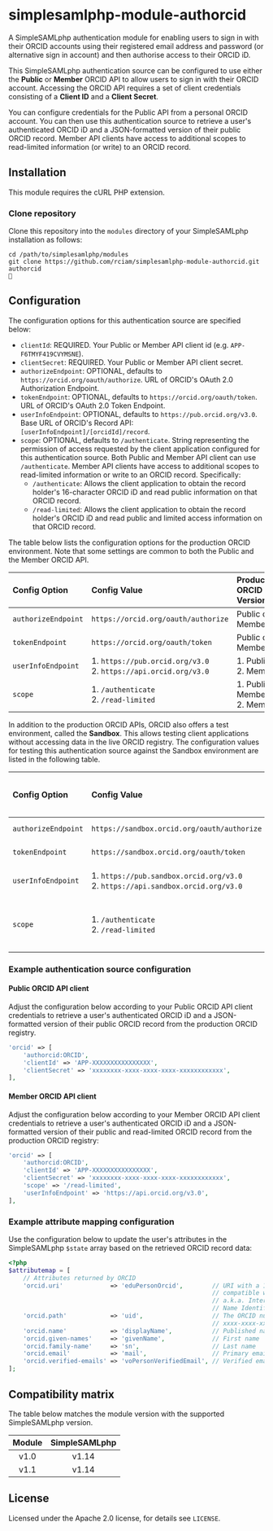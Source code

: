 # simplesamlphp-module-authorcid

A SimpleSAMLphp authentication module for enabling users to sign in with their ORCID accounts using their registered email address and password (or alternative sign in account) and then authorise access to their ORCID iD.

This SimpleSAMLphp authentication source can be configured to use either the **Public** or **Member** ORCID API to allow users to sign in with their ORCID account. Accessing the ORCID API requires a set of client credentials consisting of a **Client ID** and a **Client Secret**.

You can configure credentials for the Public API from a personal ORCID
account. You can then use this authentication source to retrieve a user's
authenticated ORCID iD and a JSON-formatted version of their public ORCID
record. Member API clients have access to additional scopes to read-limited information (or write) to an ORCID record.

## Installation

This module requires the cURL PHP extension.

### Clone repository

Clone this repository into the `modules` directory of your SimpleSAMLphp
installation as follows:

```shell
cd /path/to/simplesamlphp/modules
git clone https://github.com/rciam/simplesamlphp-module-authorcid.git authorcid
🍺
```

## Configuration

The configuration options for this authentication source are specified below:

* `clientId`: REQUIRED. Your Public or Member API client id (e.g. `APP-F6TMYF419CVYMSNE`).
* `clientSecret`: REQUIRED. Your Public or Member API client secret.
* `authorizeEndpoint`: OPTIONAL, defaults to `https://orcid.org/oauth/authorize`. URL of ORCID's OAuth 2.0 Authorization Endpoint.
* `tokenEndpoint`: OPTIONAL, defaults to `https://orcid.org/oauth/token`. URL of ORCID's OAuth 2.0 Token Endpoint.
* `userInfoEndpoint`: OPTIONAL, defaults to `https://pub.orcid.org/v3.0`. Base URL of ORCID's Record API: `[userInfoEndpoint]/[orcidId]/record`.
* `scope`: OPTIONAL, defaults to `/authenticate`. String representing the permission of access requested by the client application configured for this authentication source. Both Public and Member API client can use `/authenticate`. Member API clients have access to additional scopes to read-limited information or write to an ORCID record. Specifically:
  * `/authenticate`: Allows the client application to obtain the record holder's 16-character ORCID iD and read public information on that ORCID record.  
  * `/read-limited`: Allows the client application to obtain the record holder's ORCID iD and read public and limited access information on that ORCID record.

The table below lists the configuration options for the production ORCID environment. Note that some settings are common to both the Public and the Member ORCID API.

| Config Option        | Config Value  | Production ORCID API Version |
| :------------------- | :------------ | :------------------- |
| `authorizeEndpoint`  | `https://orcid.org/oauth/authorize` | Public or Member |
| `tokenEndpoint`      | `https://orcid.org/oauth/token`     | Public or Member |
| `userInfoEndpoint`   | 1. `https://pub.orcid.org/v3.0` <br/> 2. `https://api.orcid.org/v3.0` | 1. Public <br/> 2. Member |
| `scope`   | 1. `/authenticate` <br/> 2. `/read-limited` | 1. Public or Member <br/> 2. Member |

In addition to the production ORCID APIs, ORCID also offers a test environment, called the **Sandbox**. This allows testing client applications without accessing data in the live ORCID registry. The configuration values for testing this authentication source against the Sandbox environment are listed in the following table.

| Config Option        | Config Value  | Sandbox ORCID API Version |
| :------------------- | :------------ | :---------------- |
| `authorizeEndpoint`  | `https://sandbox.orcid.org/oauth/authorize` | Public or Member |
| `tokenEndpoint`      | `https://sandbox.orcid.org/oauth/token`     | Public or Member |
| `userInfoEndpoint`   | 1. `https://pub.sandbox.orcid.org/v3.0` <br/> 2. `https://api.sandbox.orcid.org/v3.0` | 1. Public <br/> 2. Member |
| `scope`   | 1. `/authenticate` <br/> 2. `/read-limited` | 1. Public or Member <br/> 2. Member |

### Example authentication source configuration

#### Public ORCID API client

Adjust the configuration below according to your Public ORCID API client credentials to retrieve a user's authenticated ORCID iD and a JSON-formatted version of their public ORCID record from the production ORCID registry.

```php
'orcid' => [
    'authorcid:ORCID',
    'clientId' => 'APP-XXXXXXXXXXXXXXXX',
    'clientSecret' => 'xxxxxxxx-xxxx-xxxx-xxxx-xxxxxxxxxxxx',
],
```

#### Member ORCID API client

Adjust the configuration below according to your Member ORCID API client credentials to retrieve a user's authenticated ORCID iD and a JSON-formatted version of their public and read-limited ORCID record from the production ORCID registry:

```php
'orcid' => [
    'authorcid:ORCID',
    'clientId' => 'APP-XXXXXXXXXXXXXXXX',
    'clientSecret' => 'xxxxxxxx-xxxx-xxxx-xxxx-xxxxxxxxxxxx',
    'scope' => '/read-limited',
    'userInfoEndpoint' => 'https://api.orcid.org/v3.0',
],
```

### Example attribute mapping configuration

Use the configuration below to update the user's attributes in the SimpleSAMLphp `$state` array based on the retrieved ORCID record data:

```php
<?php
$attributemap = [
    // Attributes returned by ORCID
    'orcid.uri'             => 'eduPersonOrcid',        // URI with a 16-digit number
                                                        // compatible with ISO 27729,
                                                        // a.k.a. International Standard 
                                                        // Name Identifier (ISNI)
    'orcid.path'            => 'uid',                   // The ORCID number formatted as
                                                        // xxxx-xxxx-xxxx-xxxx
    'orcid.name'            => 'displayName',           // Published name
    'orcid.given-names'     => 'givenName',             // First name
    'orcid.family-name'     => 'sn',                    // Last name
    'orcid.email'           => 'mail',                  // Primary email address
    'orcid.verified-emails' => 'voPersonVerifiedEmail', // Verified email address(es)
];
```

## Compatibility matrix

The table below matches the module version with the supported SimpleSAMLphp version.

| Module | SimpleSAMLphp |
|:------:|:-------------:|
| v1.0   | v1.14         |
| v1.1   | v1.14         |

## License

Licensed under the Apache 2.0 license, for details see `LICENSE`.
